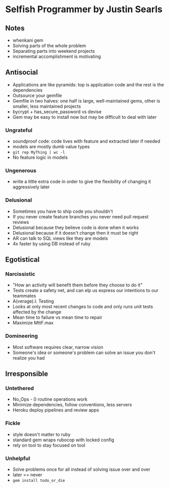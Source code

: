 # Selfish Programmer by Justin Searls

## Notes

- whenkani gem
- Solving parts of the whole problem
- Separating parts into weekend projects
- incremental accomplishment is motivating

## Antisocial

- Applications are like pyramids: top is application code and the rest is the dependencies
- Outsource your gemfile
- Gemfile in two halves: one half is large, well-maintained gems, other is smaller, less maintained projects
- bycrypt + has_secure_password vs devise
- Gem may be easy to install now but may be difficult to deal with later

### Ungrateful

- soundproof code: code lives with feature and extracted later if needed
- models are mostly dumb value types
- `git rep MyThing | wc -l`
- No feature logic in models

### Ungenerous

- write a little extra code in order to give the flexibility of changing it aggressively later

### Delusional

- Sometimes you have to ship code you shouldn't
- If you never create feature branches you never need pull request reviews
- Delusional because they believe code is done when it works
- Delusional because if it doesn't change then it must be right
- AR can talk to SQL views like they are models
- 4x faster by using DB instead of ruby

## Egotistical

### Narcissistic

- "How an activity will benefit them before they choose to do it"
- Tests create a safety net, and can elp us express our intentions to our teammates
- A(verage).I. Testing
- Looks at only most recent changes to code and only runs unit tests affected by the change
- Mean time to failure vs mean time to repair
- Maximize MttF.max

### Domineering

- Most software requires clear, narrow vision
- Someone's idea or someone's problem can solve an issue you don't realize you had

## Irresponsible

### Untethered

- No_Ops - 0 routine operations work
- Minimize dependencies, follow conventions, less servers
- Heroku deploy pipelines and review apps

### Fickle

- style doesn't matter to ruby
- standard gem wraps rubocop with locked config
- rely on tool to stay focused on tool

### Unhelpful

- Solve problems once for all instead of solving issue over and over
- later == never
- `gem install todo_or_die`
